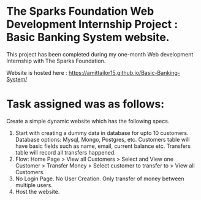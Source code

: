 # The Sparks Foundation Web Development Internship Project : Basic Banking System website.
This project has been completed during my one-month Web development Internship with The Sparks Foundation.

Website is hosted here : https://amittailor15.github.io/Basic-Banking-System/

# Task assigned was as follows:

Create a simple dynamic website which has the following specs.

1. Start with creating a dummy data in database for upto 10 customers. Database options: Mysql, Mongo, Postgres, etc. Customers table will have basic fields such as name, email,      current balance etc. Transfers table will record all transfers happened.
2. Flow: Home Page > View all Customers > Select and View one Customer > Transfer Money > Select customer to transfer to > View all Customers.
3. No Login Page. No User Creation. Only transfer of money between multiple users.
4. Host the website.
